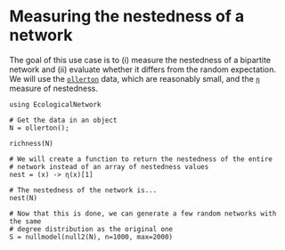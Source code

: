 # Measuring the nestedness of a network

The goal of this use case is to (i) measure the nestedness of a bipartite
network and (ii) evaluate whether it differs from the random expectation. We
will use the [`ollerton`](@ref) data, which are reasonably small, and the
[`η`](@ref) measure of nestedness.

~~~@repl
using EcologicalNetwork

# Get the data in an object
N = ollerton();

richness(N)

# We will create a function to return the nestedness of the entire
# network instead of an array of nestedness values
nest = (x) -> η(x)[1]

# The nestedness of the network is...
nest(N)

# Now that this is done, we can generate a few random networks with the same
# degree distribution as the original one
S = nullmodel(null2(N), n=1000, max=2000)
~~~

